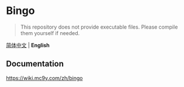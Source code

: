 # Bingo

> This repository does not provide executable files.
> Please compile them yourself if needed.

[简体中文](./README.md) | **English**

## Documentation

https://wiki.mc9y.com/zh/bingo